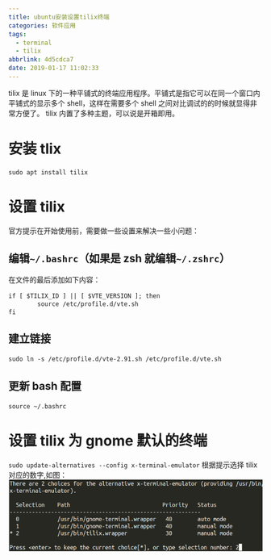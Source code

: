 ```yaml
---
title: ubuntu安装设置tilix终端
categories: 软件应用
tags:
  - terminal
  - tilix
abbrlink: 4d5cdca7
date: 2019-01-17 11:02:33
---
```


tilix 是 linux 下的一种平铺式的终端应用程序。平铺式是指它可以在同一个窗口内平铺式的显示多个 shell，这样在需要多个 shell 之间对比调试的的时候就显得非常方便了。
tilix 内置了多种主题，可以说是开箱即用。

# 安装 tlix

`sudo apt install tilix`

# 设置 tilix

官方提示在开始使用前，需要做一些设置来解决一些小问题：

## 编辑`~/.bashrc`（如果是 zsh 就编辑`~/.zshrc`）

在文件的最后添加如下内容：

    if [ $TILIX_ID ] || [ $VTE_VERSION ]; then
            source /etc/profile.d/vte.sh
    fi

<!--more-->

## 建立链接

`sudo ln -s /etc/profile.d/vte-2.91.sh /etc/profile.d/vte.sh`

## 更新 bash 配置

`source ~/.bashrc`

# 设置 tilix 为 gnome 默认的终端

`sudo update-alternatives --config x-terminal-emulator`
根据提示选择 tilix 对应的数字,如图：
![set  tilix as default terminal](../images/ubuntu安装设置tilix终端/set-tilix-as-default-terminal.png)
